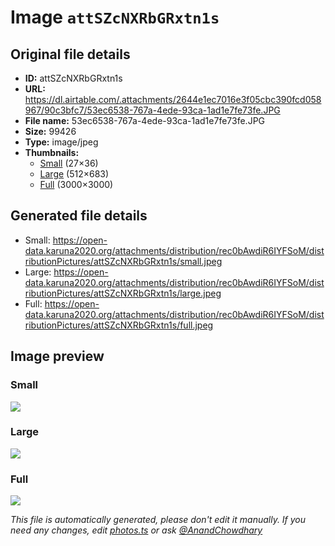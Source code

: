 # Image `attSZcNXRbGRxtn1s`

## Original file details

- **ID:** attSZcNXRbGRxtn1s
- **URL:** https://dl.airtable.com/.attachments/2644e1ec7016e3f05cbc390fcd058967/90c3bfc7/53ec6538-767a-4ede-93ca-1ad1e7fe73fe.JPG
- **File name:** 53ec6538-767a-4ede-93ca-1ad1e7fe73fe.JPG
- **Size:** 99426
- **Type:** image/jpeg
- **Thumbnails:**
  - [Small](https://dl.airtable.com/.attachmentThumbnails/7093783612eb5bdaaeeb547a3a504da2/826912d1) (27×36)
  - [Large](https://dl.airtable.com/.attachmentThumbnails/532a4fe889bfa9efd7376c503118cab0/fa7935cb) (512×683)
  - [Full](https://dl.airtable.com/.attachmentThumbnails/ab10627f0056393c3841ba9dc45c0cfa/ef0aac91) (3000×3000)

## Generated file details

- Small: https://open-data.karuna2020.org/attachments/distribution/rec0bAwdiR6IYFSoM/distributionPictures/attSZcNXRbGRxtn1s/small.jpeg
- Large: https://open-data.karuna2020.org/attachments/distribution/rec0bAwdiR6IYFSoM/distributionPictures/attSZcNXRbGRxtn1s/large.jpeg
- Full: https://open-data.karuna2020.org/attachments/distribution/rec0bAwdiR6IYFSoM/distributionPictures/attSZcNXRbGRxtn1s/full.jpeg

## Image preview

### Small

![](https://open-data.karuna2020.org/attachments/distribution/rec0bAwdiR6IYFSoM/distributionPictures/attSZcNXRbGRxtn1s/small.jpeg)

### Large

![](https://open-data.karuna2020.org/attachments/distribution/rec0bAwdiR6IYFSoM/distributionPictures/attSZcNXRbGRxtn1s/large.jpeg)

### Full

![](https://open-data.karuna2020.org/attachments/distribution/rec0bAwdiR6IYFSoM/distributionPictures/attSZcNXRbGRxtn1s/full.jpeg)

_This file is automatically generated, please don't edit it manually. If you need any changes, edit [photos.ts](/photos.ts) or ask [@AnandChowdhary](https://github.com/AnandChowdhary)_
